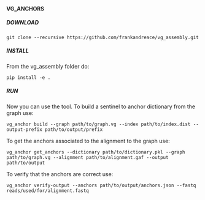 #### VG_ANCHORS

##### DOWNLOAD
```
git clone --recursive https://github.com/frankandreace/vg_assembly.git
```

##### INSTALL
From the vg_assembly folder do:
```
pip install -e .
```

##### RUN
Now you can use the tool. 
To build a sentinel to anchor dictionary from the graph use: 
```
vg_anchor build --graph path/to/graph.vg --index path/to/index.dist --output-prefix path/to/output/prefix
```

To get the anchors associated to the alignment to the graph use: 
```
vg_anchor get_anchors --dictionary path/to/dictionary.pkl --graph path/to/graph.vg --alignment path/to/alignment.gaf --output path/to/output
```

To verify that the anchors are correct use: 
```
vg_anchor verify-output --anchors path/to/output/anchors.json --fastq reads/used/for/alignment.fastq
```